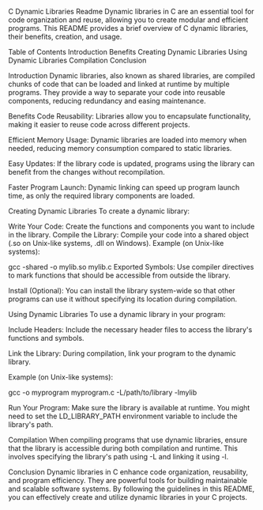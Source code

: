 C Dynamic Libraries Readme
Dynamic libraries in C are an essential tool for code organization and reuse, allowing you to create modular and efficient programs. This README provides a brief overview of C dynamic libraries, their benefits, creation, and usage.

Table of Contents
Introduction
Benefits
Creating Dynamic Libraries
Using Dynamic Libraries
Compilation
Conclusion

Introduction
Dynamic libraries, also known as shared libraries, are compiled chunks of code that can be loaded and linked at runtime by multiple programs. They provide a way to separate your code into reusable components, reducing redundancy and easing maintenance.

Benefits
Code Reusability: Libraries allow you to encapsulate functionality, making it easier to reuse code across different projects.

Efficient Memory Usage: Dynamic libraries are loaded into memory when needed, reducing memory consumption compared to static libraries.

Easy Updates: If the library code is updated, programs using the library can benefit from the changes without recompilation.

Faster Program Launch: Dynamic linking can speed up program launch time, as only the required library components are loaded.

Creating Dynamic Libraries
To create a dynamic library:

Write Your Code: Create the functions and components you want to include in the library.
Compile the Library: Compile your code into a shared object (.so on Unix-like systems, .dll on Windows).
Example (on Unix-like systems):

gcc -shared -o mylib.so mylib.c
Exported Symbols: Use compiler directives to mark functions that should be accessible from outside the library.

Install (Optional): You can install the library system-wide so that other programs can use it without specifying its location during compilation.

Using Dynamic Libraries
To use a dynamic library in your program:

Include Headers: Include the necessary header files to access the library's functions and symbols.

Link the Library: During compilation, link your program to the dynamic library.

Example (on Unix-like systems):

gcc -o myprogram myprogram.c -L/path/to/library -lmylib

Run Your Program: Make sure the library is available at runtime. You might need to set the LD_LIBRARY_PATH environment variable to include the library's path.

Compilation
When compiling programs that use dynamic libraries, ensure that the library is accessible during both compilation and runtime. This involves specifying the library's path using -L and linking it using -l.

Conclusion
Dynamic libraries in C enhance code organization, reusability, and program efficiency. They are powerful tools for building maintainable and scalable software systems. By following the guidelines in this README, you can effectively create and utilize dynamic libraries in your C projects.
